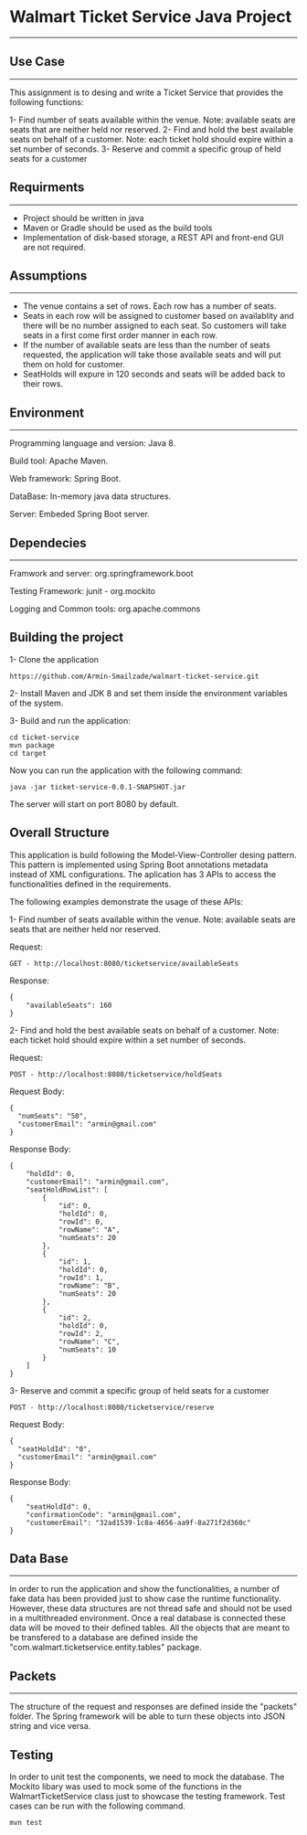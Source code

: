 # Walmart Ticket Service Java Project
---

## Use Case
---

This assignment is to desing and write a Ticket Service that provides the following functions:

1- Find number of seats available within the venue.
Note: available seats are seats that are neither held nor reserved.
2- Find and hold the best available seats on behalf of a customer. 
Note: each ticket hold should expire within a set number of seconds.
3- Reserve and commit a specific group of held seats for a customer

## Requirments
---

- Project should be written in java
- Maven or Gradle should be used as the build tools
- Implementation of disk-based storage, a REST API and front-end GUI are not required.

## Assumptions
---

- The venue contains a set of rows. Each row has a number of seats.
- Seats in each row will be assigned to customer based on availablity and there will be no number assigned to each seat. So customers will take seats in a first come first order manner in each row. 
- If the number of available seats are less than the number of seats requested, the application will take those available seats and will put them on hold for customer.
- SeatHolds will expure in 120 seconds and seats will be added back to their rows.

## Environment
---

Programming language and version: Java 8.

Build tool: Apache Maven.

Web framework: Spring Boot.

DataBase: In-memory java data structures.

Server: Embeded Spring Boot server.

## Dependecies
---

Framwork and server:
org.springframework.boot

Testing Framework:
junit - 
org.mockito

Logging and Common tools:
org.apache.commons

## Building the project

1- Clone the application

```
https://github.com/Armin-Smailzade/walmart-ticket-service.git
```
    
2- Install Maven and JDK 8 and set them inside the environment variables of the system. 

3- Build and run the application:

```
cd ticket-service
mvn package
cd target
```

Now you can run the application with the following command:

```
java -jar ticket-service-0.0.1-SNAPSHOT.jar
```

The server will start on port 8080 by default.

## Overall Structure

This application is build following the Model-View-Controller desing pattern. This pattern is implemented using Spring Boot annotations metadata instead of XML configurations. The aplication has 3 APIs to access the functionalities defined in the requirements.

The following examples demonstrate the usage of these APIs:

1- Find number of seats available within the venue.
Note: available seats are seats that are neither held nor reserved.

Request:

```
GET - http://localhost:8080/ticketservice/availableSeats
```

Response:
```
{
    "availableSeats": 160
}
```

2- Find and hold the best available seats on behalf of a customer. 
Note: each ticket hold should expire within a set number of seconds.

Request:

```
POST - http://localhost:8080/ticketservice/holdSeats
```

Request Body:
```
{
  "numSeats": "50",
  "customerEmail": "armin@gmail.com"
}
```

Response Body:
```
{
    "holdId": 0,
    "customerEmail": "armin@gmail.com",
    "seatHoldRowList": [
        {
            "id": 0,
            "holdId": 0,
            "rowId": 0,
            "rowName": "A",
            "numSeats": 20
        },
        {
            "id": 1,
            "holdId": 0,
            "rowId": 1,
            "rowName": "B",
            "numSeats": 20
        },
        {
            "id": 2,
            "holdId": 0,
            "rowId": 2,
            "rowName": "C",
            "numSeats": 10
        }
    ]
}
```

3- Reserve and commit a specific group of held seats for a customer

```
POST - http://localhost:8080/ticketservice/reserve
```

Request Body:
```
{
  "seatHoldId": "0",
  "customerEmail": "armin@gmail.com"
}
```

Response Body:
```
{
    "seatHoldId": 0,
    "confirmationCode": "armin@gmail.com",
    "customerEmail": "32ad1539-1c8a-4656-aa9f-8a271f2d360c"
}
```
## Data Base
---
In order to run the application and show the functionalities, a number of fake data has been provided just to show case the runtime functionality. However, these data structures are not thread safe and should not be used in a multithreaded environment. Once a real database is connected these data will be moved to their defined tables. All the objects that are meant to be transfered to a database are defined inside the "com.walmart.ticketservice.entity.tables" package.

## Packets
---
The structure of the request and responses are defined inside the "packets" folder. The Spring framework will be able to turn these objects into JSON string and vice versa. 

## Testing

In order to unit test the components, we need to mock the database. The Mockito libary was used to mock some of the functions in the WalmartTicketService class just to showcase the testing framework. Test cases can be run with the following command.

```
mvn test
```



